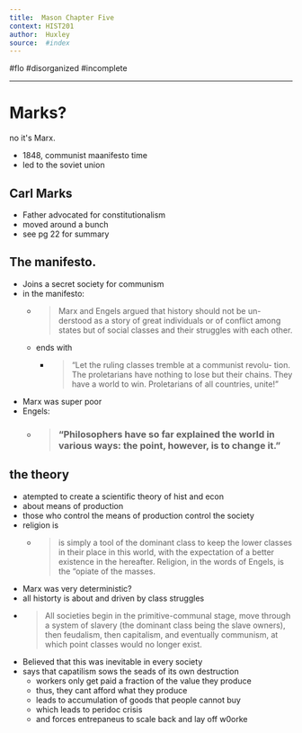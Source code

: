 ```yaml
---
title:  Mason Chapter Five 
context: HIST201
author:  Huxley
source:  #index
---
```


#flo  #disorganized #incomplete

---





# Marks? 
no it's Marx. 


- 1848, communist maanifesto time
- led to the soviet union 

## Carl Marks 

- Father advocated for constitutionalism
- moved around a bunch
- see pg 22 for summary

## The manifesto. 

- Joins a secret society for communism
- in the manifesto:
	- > Marx and Engels argued that history should not be un- derstood as a story of great individuals or of conflict among states but of social classes and their struggles with each other.
	- ends with
		- > “Let the ruling classes tremble at a communist revolu- tion. The proletarians have nothing to lose but their chains. They have a world to win. Proletarians of all countries, unite!”
- Marx was super poor 
- Engels:  
	-  > ### “Philosophers have so far explained the world in various ways: the point, however, is to change it.”

## the theory

- atempted to create a scientific theory of hist and econ
- about means of production
- those who control the means of production control the society 
- religion is 
	- >  is simply a tool of the dominant class to keep the lower classes in their place in this world, with the expectation of a better existence in the hereafter. Religion, in the words of Engels, is the “opiate of the masses.
- Marx was very deterministic?
- all historty is about and driven by class struggles 
- > All societies begin in the primitive-communal stage, move through a system of slavery (the dominant class being the slave owners), then feudalism, then capitalism, and eventually communism, at which point classes would no longer exist.
- Believed that this was inevitable in every society
- says that capatilism sows the seads of its own destruction 
	- workers only get paid a fraction of the value they produce
	- thus, they cant afford what they produce
	- leads to accumulation of goods that people cannot buy
	- which leads to peridoc crisis 
	- and forces entrepaneus to scale back and lay off w0orke







































